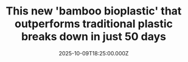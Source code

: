 ---
title: "This new 'bamboo bioplastic' that outperforms traditional plastic breaks down in just 50 days"
date: 2025-10-09T18:25:00.000Z
category: Human Kindness
externalLink: "https://www.goodgoodgood.co/articles/bamboo-plastic"
image: ""
excerpt: "Could this be the answer to the plastics crisis?…"
---